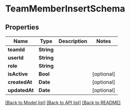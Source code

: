# TeamMemberInsertSchema

## Properties
Name | Type | Description | Notes
------------ | ------------- | ------------- | -------------
**teamId** | **String** |  | 
**userId** | **String** |  | 
**role** | **String** |  | 
**isActive** | **Bool** |  | [optional] 
**createdAt** | **Date** |  | [optional] 
**updatedAt** | **Date** |  | [optional] 

[[Back to Model list]](../README.md#documentation-for-models) [[Back to API list]](../README.md#documentation-for-api-endpoints) [[Back to README]](../README.md)


